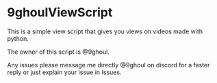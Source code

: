 # 9ghoulViewScript
This is a simple view script that gives you views on videos made with python.

The owner of this script is @9ghoul.

Any issues please message me directly @9ghoul on discord for a faster reply or just explain your issue in Issues.
